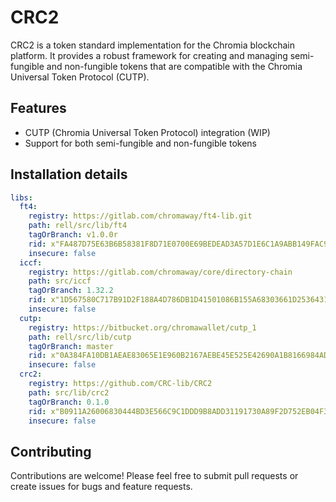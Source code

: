 # CRC2

CRC2 is a token standard implementation for the Chromia blockchain platform. It provides a robust framework for creating and managing semi-fungible and non-fungible tokens that are compatible with the Chromia Universal Token Protocol (CUTP).

## Features

- CUTP (Chromia Universal Token Protocol) integration (WIP)
- Support for both semi-fungible and non-fungible tokens


## Installation details

```yaml
libs:
  ft4:
    registry: https://gitlab.com/chromaway/ft4-lib.git
    path: rell/src/lib/ft4
    tagOrBranch: v1.0.0r
    rid: x"FA487D75E63B6B58381F8D71E0700E69BEDEAD3A57D1E6C1A9ABB149FAC9E65F"
    insecure: false
  iccf:
    registry: https://gitlab.com/chromaway/core/directory-chain
    path: src/iccf
    tagOrBranch: 1.32.2
    rid: x"1D567580C717B91D2F188A4D786DB1D41501086B155A68303661D25364314A4D"
    insecure: false
  cutp:
    registry: https://bitbucket.org/chromawallet/cutp_1
    path: rell/src/lib/cutp
    tagOrBranch: master
    rid: x"0A384FA10DB1AEAE83065E1E960B2167AEBE45E525E42690A1B8166984ADBE3C"
    insecure: false
  crc2:
    registry: https://github.com/CRC-lib/CRC2
    path: src/lib/crc2
    tagOrBranch: 0.1.0
    rid: x"B0911A26006830444BD3E566C9C1DDD9B8ADD31191730A89F2D752EB04F3C921"
    insecure: false
```

## Contributing

Contributions are welcome! Please feel free to submit pull requests or create issues for bugs and feature requests.
